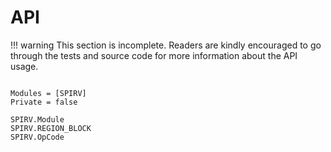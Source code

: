 # API

!!! warning
    This section is incomplete. Readers are kindly encouraged to go through the tests and source code for more information about the API usage.

```@index
```

```@autodocs
Modules = [SPIRV]
Private = false
```

```@docs
SPIRV.Module
SPIRV.REGION_BLOCK
SPIRV.OpCode
```
